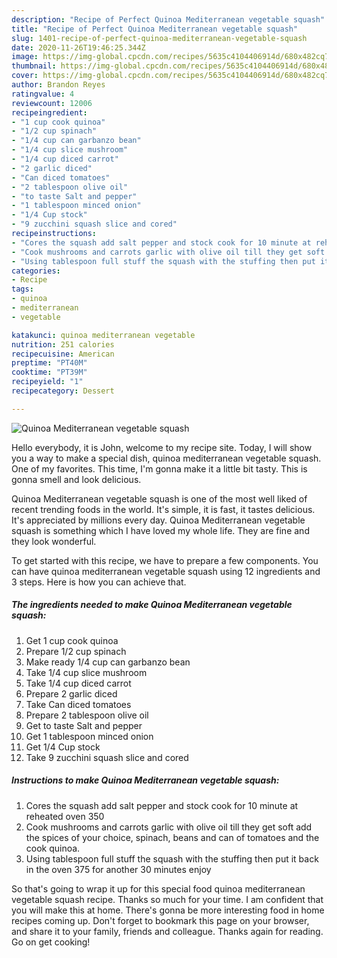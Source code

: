 ```yaml
---
description: "Recipe of Perfect Quinoa Mediterranean vegetable squash"
title: "Recipe of Perfect Quinoa Mediterranean vegetable squash"
slug: 1401-recipe-of-perfect-quinoa-mediterranean-vegetable-squash
date: 2020-11-26T19:46:25.344Z
image: https://img-global.cpcdn.com/recipes/5635c4104406914d/680x482cq70/quinoa-mediterranean-vegetable-squash-recipe-main-photo.jpg
thumbnail: https://img-global.cpcdn.com/recipes/5635c4104406914d/680x482cq70/quinoa-mediterranean-vegetable-squash-recipe-main-photo.jpg
cover: https://img-global.cpcdn.com/recipes/5635c4104406914d/680x482cq70/quinoa-mediterranean-vegetable-squash-recipe-main-photo.jpg
author: Brandon Reyes
ratingvalue: 4
reviewcount: 12006
recipeingredient:
- "1 cup cook quinoa"
- "1/2 cup spinach"
- "1/4 cup can garbanzo bean"
- "1/4 cup slice mushroom"
- "1/4 cup diced carrot"
- "2 garlic diced"
- "Can diced tomatoes"
- "2 tablespoon olive oil"
- "to taste Salt and pepper"
- "1 tablespoon minced onion"
- "1/4 Cup stock"
- "9 zucchini squash slice and cored"
recipeinstructions:
- "Cores the squash add salt pepper and stock cook for 10 minute at reheated oven 350"
- "Cook mushrooms and carrots garlic with olive oil till they get soft add the spices of your choice, spinach, beans and can of tomatoes and the cook quinoa."
- "Using tablespoon full stuff the squash with the stuffing then put it back in the oven 375 for another 30 minutes enjoy"
categories:
- Recipe
tags:
- quinoa
- mediterranean
- vegetable

katakunci: quinoa mediterranean vegetable 
nutrition: 251 calories
recipecuisine: American
preptime: "PT40M"
cooktime: "PT39M"
recipeyield: "1"
recipecategory: Dessert

---
```



![Quinoa Mediterranean vegetable squash](https://img-global.cpcdn.com/recipes/5635c4104406914d/680x482cq70/quinoa-mediterranean-vegetable-squash-recipe-main-photo.jpg)

Hello everybody, it is John, welcome to my recipe site. Today, I will show you a way to make a special dish, quinoa mediterranean vegetable squash. One of my favorites. This time, I'm gonna make it a little bit tasty. This is gonna smell and look delicious.



Quinoa Mediterranean vegetable squash is one of the most well liked of recent trending foods in the world. It's simple, it is fast, it tastes delicious. It's appreciated by millions every day. Quinoa Mediterranean vegetable squash is something which I have loved my whole life. They are fine and they look wonderful.


To get started with this recipe, we have to prepare a few components. You can have quinoa mediterranean vegetable squash using 12 ingredients and 3 steps. Here is how you can achieve that.

<!--inarticleads1-->

##### The ingredients needed to make Quinoa Mediterranean vegetable squash:

1. Get 1 cup cook quinoa
1. Prepare 1/2 cup spinach
1. Make ready 1/4 cup can garbanzo bean
1. Take 1/4 cup slice mushroom
1. Take 1/4 cup diced carrot
1. Prepare 2 garlic diced
1. Take Can diced tomatoes
1. Prepare 2 tablespoon olive oil
1. Get to taste Salt and pepper
1. Get 1 tablespoon minced onion
1. Get 1/4 Cup stock
1. Take 9 zucchini squash slice and cored




<!--inarticleads2-->

##### Instructions to make Quinoa Mediterranean vegetable squash:

1. Cores the squash add salt pepper and stock cook for 10 minute at reheated oven 350
1. Cook mushrooms and carrots garlic with olive oil till they get soft add the spices of your choice, spinach, beans and can of tomatoes and the cook quinoa.
1. Using tablespoon full stuff the squash with the stuffing then put it back in the oven 375 for another 30 minutes enjoy




So that's going to wrap it up for this special food quinoa mediterranean vegetable squash recipe. Thanks so much for your time. I am confident that you will make this at home. There's gonna be more interesting food in home recipes coming up. Don't forget to bookmark this page on your browser, and share it to your family, friends and colleague. Thanks again for reading. Go on get cooking!
